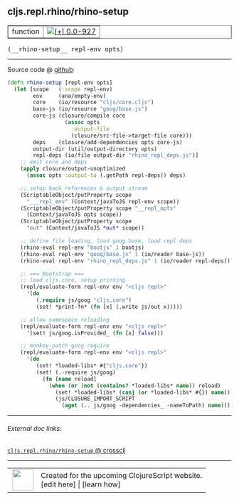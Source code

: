 ## cljs.repl.rhino/rhino-setup



 <table border="1">
<tr>
<td>function</td>
<td><a href="https://github.com/cljsinfo/cljs-api-docs/tree/0.0-927"><img valign="middle" alt="[+] 0.0-927" title="Added in 0.0-927" src="https://img.shields.io/badge/+-0.0--927-lightgrey.svg"></a> </td>
</tr>
</table>


 <samp>
(__rhino-setup__ repl-env opts)<br>
</samp>

---







Source code @ [github](https://github.com/clojure/clojurescript/blob/r3115/src/clj/cljs/repl/rhino.clj#L103-L152):

```clj
(defn rhino-setup [repl-env opts]
  (let [scope   (:scope repl-env)
        env     (ana/empty-env)
        core    (io/resource "cljs/core.cljs")
        base-js (io/resource "goog/base.js")
        core-js (closure/compile core
                  (assoc opts
                    :output-file
                    (closure/src-file->target-file core)))
        deps    (closure/add-dependencies opts core-js)
        output-dir (util/output-directory opts)
        repl-deps (io/file output-dir "rhino_repl_deps.js")]
    ;; emit core and deps
    (apply closure/output-unoptimized
      (assoc opts :output-to (.getPath repl-deps)) deps)

    ;; setup back references & output stream
    (ScriptableObject/putProperty scope
      "___repl_env" (Context/javaToJS repl-env scope))
    (ScriptableObject/putProperty scope "__repl_opts"
      (Context/javaToJS opts scope))
    (ScriptableObject/putProperty scope
      "out" (Context/javaToJS *out* scope))

    ;; define file loading, load goog.base, load repl deps
    (rhino-eval repl-env "bootjs" 1 bootjs)
    (rhino-eval repl-env "goog/base.js" 1 (io/reader base-js))
    (rhino-eval repl-env "rhino_repl_deps.js" 1 (io/reader repl-deps))

    ;; === Bootstrap ===
    ;; load cljs.core, setup printing
    (repl/evaluate-form repl-env env "<cljs repl>"
      '(do
         (.require js/goog "cljs.core")
         (set! *print-fn* (fn [x] (.write js/out x)))))

    ;; allow namespace reloading
    (repl/evaluate-form repl-env env "<cljs repl>"
      '(set! js/goog.isProvided_ (fn [x] false)))

    ;; monkey-patch goog.require
    (repl/evaluate-form repl-env env "<cljs repl>"
      '(do
         (set! *loaded-libs* #{"cljs.core"})
         (set! (.-require js/goog)
           (fn [name reload]
             (when (or (not (contains? *loaded-libs* name)) reload)
               (set! *loaded-libs* (conj (or *loaded-libs* #{}) name))
               (js/CLOSURE_IMPORT_SCRIPT
                 (aget (.. js/goog -dependencies_ -nameToPath) name)))))))))
```

<!--
Repo - tag - source tree - lines:

 <pre>
clojurescript @ r3115
└── src
    └── clj
        └── cljs
            └── repl
                └── <ins>[rhino.clj:103-152](https://github.com/clojure/clojurescript/blob/r3115/src/clj/cljs/repl/rhino.clj#L103-L152)</ins>
</pre>

-->

---



###### External doc links:

[`cljs.repl.rhino/rhino-setup` @ crossclj](http://crossclj.info/fun/cljs.repl.rhino/rhino-setup.html)<br>

---

 <table>
<tr><td>
<img valign="middle" align="right" width="48px" src="http://i.imgur.com/Hi20huC.png">
</td><td>
Created for the upcoming ClojureScript website.<br>
[edit here] | [learn how]
</td></tr></table>

[edit here]:https://github.com/cljsinfo/cljs-api-docs/blob/master/cljsdoc/cljs.repl.rhino_rhino-setup.cljsdoc
[learn how]:https://github.com/cljsinfo/cljs-api-docs/wiki/cljsdoc-files

<!--

This information was too distracting to show to readers, but I'll leave it
commented here since it is helpful to:

- pretty-print the data used to generate this document
- and show how to retrieve that data



The API data for this symbol:

```clj
{:ns "cljs.repl.rhino",
 :name "rhino-setup",
 :type "function",
 :signature ["[repl-env opts]"],
 :source {:code "(defn rhino-setup [repl-env opts]\n  (let [scope   (:scope repl-env)\n        env     (ana/empty-env)\n        core    (io/resource \"cljs/core.cljs\")\n        base-js (io/resource \"goog/base.js\")\n        core-js (closure/compile core\n                  (assoc opts\n                    :output-file\n                    (closure/src-file->target-file core)))\n        deps    (closure/add-dependencies opts core-js)\n        output-dir (util/output-directory opts)\n        repl-deps (io/file output-dir \"rhino_repl_deps.js\")]\n    ;; emit core and deps\n    (apply closure/output-unoptimized\n      (assoc opts :output-to (.getPath repl-deps)) deps)\n\n    ;; setup back references & output stream\n    (ScriptableObject/putProperty scope\n      \"___repl_env\" (Context/javaToJS repl-env scope))\n    (ScriptableObject/putProperty scope \"__repl_opts\"\n      (Context/javaToJS opts scope))\n    (ScriptableObject/putProperty scope\n      \"out\" (Context/javaToJS *out* scope))\n\n    ;; define file loading, load goog.base, load repl deps\n    (rhino-eval repl-env \"bootjs\" 1 bootjs)\n    (rhino-eval repl-env \"goog/base.js\" 1 (io/reader base-js))\n    (rhino-eval repl-env \"rhino_repl_deps.js\" 1 (io/reader repl-deps))\n\n    ;; === Bootstrap ===\n    ;; load cljs.core, setup printing\n    (repl/evaluate-form repl-env env \"<cljs repl>\"\n      '(do\n         (.require js/goog \"cljs.core\")\n         (set! *print-fn* (fn [x] (.write js/out x)))))\n\n    ;; allow namespace reloading\n    (repl/evaluate-form repl-env env \"<cljs repl>\"\n      '(set! js/goog.isProvided_ (fn [x] false)))\n\n    ;; monkey-patch goog.require\n    (repl/evaluate-form repl-env env \"<cljs repl>\"\n      '(do\n         (set! *loaded-libs* #{\"cljs.core\"})\n         (set! (.-require js/goog)\n           (fn [name reload]\n             (when (or (not (contains? *loaded-libs* name)) reload)\n               (set! *loaded-libs* (conj (or *loaded-libs* #{}) name))\n               (js/CLOSURE_IMPORT_SCRIPT\n                 (aget (.. js/goog -dependencies_ -nameToPath) name)))))))))",
          :title "Source code",
          :repo "clojurescript",
          :tag "r3115",
          :filename "src/clj/cljs/repl/rhino.clj",
          :lines [103 152]},
 :full-name "cljs.repl.rhino/rhino-setup",
 :full-name-encode "cljs.repl.rhino_rhino-setup",
 :history [["+" "0.0-927"]]}

```

Retrieve the API data for this symbol:

```clj
;; from Clojure REPL
(require '[clojure.edn :as edn])
(-> (slurp "https://raw.githubusercontent.com/cljsinfo/cljs-api-docs/catalog/cljs-api.edn")
    (edn/read-string)
    (get-in [:symbols "cljs.repl.rhino/rhino-setup"]))
```

-->
